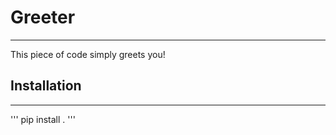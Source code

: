 # Greeter
---------------------------------------------------------------------------------------
This piece of code simply greets you! 

## Installation 
---------------------------------------------------------------------------------------
'''
pip install .
'''

